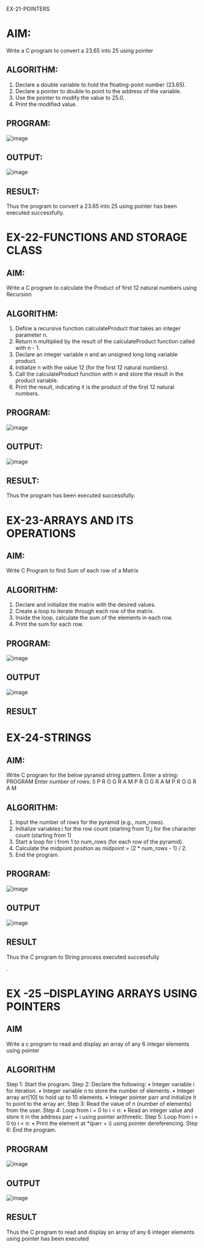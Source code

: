 EX-21-POINTERS
# AIM:
Write a C program to convert a 23.65 into 25 using pointer

## ALGORITHM:
1.	Declare a double variable to hold the floating-point number (23.65).
2.	Declare a pointer to double to point to the address of the variable.
3.	Use the pointer to modify the value to 25.0.
4.	Print the modified value.

## PROGRAM:
![image](https://github.com/user-attachments/assets/6e60ffef-a5f8-4cfd-8b54-1aaea0f13995)


## OUTPUT:
![image](https://github.com/user-attachments/assets/24e7174d-8e70-4c7c-9b43-906f9cb44d2d)












## RESULT:
Thus the program to convert a 23.65 into 25 using pointer has been executed successfully.
 
 


# EX-22-FUNCTIONS AND STORAGE CLASS

## AIM:

Write a C program to calculate the Product of first 12 natural numbers using Recursion

## ALGORITHM:

1.	Define a recursive function calculateProduct that takes an integer parameter n.
2.	Return n multiplied by the result of the calculateProduct function called with n - 1.
3.	Declare an integer variable n and an unsigned long long variable product.
4.	Initialize n with the value 12 (for the first 12 natural numbers).
5.	Call the calculateProduct function with n and store the result in the product variable.
6.	Print the result, indicating it is the product of the first 12 natural numbers.

## PROGRAM:
![image](https://github.com/user-attachments/assets/b9a86bd8-034b-459c-b5f4-e9aaaa51808a)

## OUTPUT:
![image](https://github.com/user-attachments/assets/4736df09-5336-4981-b30a-533ffebfb888)

         		
## RESULT:

Thus the program has been executed successfully.
 
 


# EX-23-ARRAYS AND ITS OPERATIONS

## AIM:

Write C Program to find Sum of each row of a Matrix

## ALGORITHM:

1.	Declare and initialize the matrix with the desired values.
2.	Create a loop to iterate through each row of the matrix.
3.	Inside the loop, calculate the sum of the elements in each row.
4.	Print the sum for each row.

## PROGRAM:
![image](https://github.com/user-attachments/assets/3509b8fc-a39a-4abb-b228-d89f45fd5141)



## OUTPUT

![image](https://github.com/user-attachments/assets/d2ae673b-ea7a-4269-b708-0f17a15ee987)


 
 

 ## RESULT
 


# EX-24-STRINGS

## AIM:

Write C program for the below pyramid string pattern. Enter a string: PROGRAM Enter number of rows: 5 P R O G R A M P R O G R A M P R O G R A M

## ALGORITHM:

1.	Input the number of rows for the pyramid (e.g., num_rows).
2.	Initialize variables:i for the row count (starting from 1),j for the character count (starting from 1)
3.	Start a loop for i from 1 to num_rows (for each row of the pyramid).
4.	Calculate the midpoint position as midpoint = (2 * num_rows - 1) / 2.
5.	End the program.

## PROGRAM:
![image](https://github.com/user-attachments/assets/dcbf0713-f1eb-435f-8918-336d4ba3499f)



 ## OUTPUT
 ![image](https://github.com/user-attachments/assets/d384e92d-13ac-482c-a15e-74e4d5e9fbce)


 

## RESULT

Thus the C program to String process executed successfully
 

 
.



# EX -25 –DISPLAYING ARRAYS USING POINTERS
## AIM

Write a c program to read and display an array of any 6 integer elements using pointer

## ALGORITHM
Step 1: Start the program.
Step 2: Declare the following:
•	Integer variable i for iteration.
•	Integer variable n to store the number of elements.
•	Integer array arr[10] to hold up to 10 elements.
•	Integer pointer parr and initialize it to point to the array arr.
Step 3: Read the value of n (number of elements) from the user.
Step 4: Loop from i = 0 to i < n:
•	Read an integer value and store it in the address parr + i using pointer arithmetic.
Step 5: Loop from i = 0 to i < n:
•	Print the element at *(parr + i) using pointer dereferencing.
Step 6: End the program.

## PROGRAM
![image](https://github.com/user-attachments/assets/eb79b428-10e1-48c1-8a96-bf1c3dab3502)


## OUTPUT
![image](https://github.com/user-attachments/assets/42de1c67-5524-41f9-bf3a-067968985074)

 

## RESULT

Thus the C program to read and display an array of any 6 integer elements using pointer has been executed


